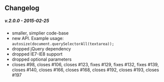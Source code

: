 ## Changelog

##### v.2.0.0 - 2015-02-25

* smaller, simplier code-base
* new API.  Example usage: `autosize(document.querySelectorAll(textarea));`
* dropped jQuery dependency
* dropped IE7-IE8 support
* dropped optional parameters
* closes #98, closes #106, closes #123, fixes #129, fixes #132, fixes #139, closes #140, closes #166, closes #168, closes #192, closes #193, closes #197